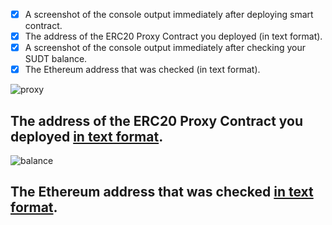 - [x] A screenshot of the console output immediately after deploying smart contract.
- [x] The address of the ERC20 Proxy Contract you deployed (in text format).
- [x] A screenshot of the console output immediately after checking your SUDT balance.
- [x] The Ethereum address that was checked (in text format).

![proxy](./proxy.png)

## The address of the ERC20 Proxy Contract you deployed [in text format](./proxy_contract.txt).

![balance](./balance.png)

## The Ethereum address that was checked [in text format](./address_checked.txt).

